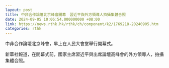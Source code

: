 ```yaml
---
layout: post
title: 中非合作論壇北京峰會開幕　習近平與外方領導人拍攝集體合照
date: 2024-09-05 10:06:54.000000000 +08:00
link: https://news.rthk.hk/rthk/ch/component/k2/1769218-20240905.htm
categories: rthk
---
```


中非合作論壇北京峰會，早上在人民大會堂舉行開幕式。

新華社報道，在開幕式前，國家主席習近平與出席論壇高峰會的外方領導人，拍攝集體合照。
